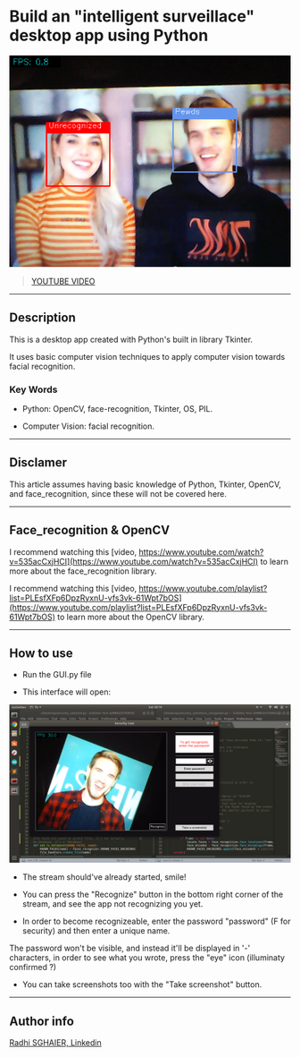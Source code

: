 # Build an "intelligent surveillace" desktop app using Python 

<img src="images/subscribe.png" >

>[YOUTUBE VIDEO]()

---

## Description

This is a desktop app created with Python's built in library Tkinter.

It uses basic computer vision techniques to apply computer vision towards facial recognition.

### Key Words

- Python: OpenCV, face-recognition, Tkinter, OS, PIL.

- Computer Vision: facial recognition. 

---

## Disclamer

This article assumes having basic knowledge of Python, Tkinter, OpenCV, and face_recognition, since these will not be covered here.

---

## Face_recognition & OpenCV

I recommend watching this [video, https://www.youtube.com/watch?v=535acCxjHCI](https://www.youtube.com/watch?v=535acCxjHCI) to learn more about the face_recognition library.

I recommend watching this [video, https://www.youtube.com/playlist?list=PLEsfXFp6DpzRyxnU-vfs3vk-61Wpt7bOS](https://www.youtube.com/playlist?list=PLEsfXFp6DpzRyxnU-vfs3vk-61Wpt7bOS) to learn more about the OpenCV library.

---

## How to use

- Run the GUI.py file

- This interface will open:

<img src="images/Interface.png" width="960">

- The stream should've already started, smile!

- You can press the "Recognize" button in the bottom right corner of the stream, and see the app not recognizing you yet.

- In order to become recognizeable, enter the password "password" (F for security) and then enter a unique name.

The password won't be visible, and instead it'll be displayed in '-' characters, in order to see what you wrote, press the "eye" icon (illuminaty confirmed ?)

- You can take screenshots too with the "Take screenshot" button.

---

## Author info

[Radhi SGHAIER, Linkedin](https://www.linkedin.com/in/radhi-sghaier/)
